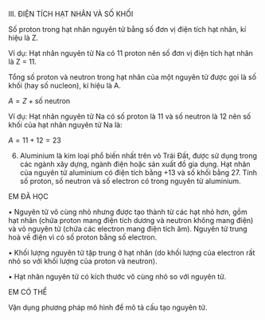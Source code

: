 III. ĐIỆN TÍCH HẠT NHÂN VÀ SỐ KHỐI

Số proton trong hạt nhân nguyên tử bằng số đơn vị điện tích hạt nhân, kí hiệu là Z.

Ví dụ: Hạt nhân nguyên tử Na có 11 proton nên số đơn vị điện tích hạt nhân là Z = 11.

Tổng số proton và neutron trong hạt nhân của một nguyên tử được gọi là số khối (hay số nucleon), kí hiệu là A.

$A = Z + \text{số neutron}$

Ví dụ: Hạt nhân nguyên tử Na có số proton là 11 và số neutron là 12 nên số khối của hạt nhân nguyên tử Na là:

$A = 11 + 12 = 23$

6. Aluminium là kim loại phổ biến nhất trên vỏ Trái Đất, được sử dụng trong các ngành xây dựng, ngành điện hoặc sản xuất đồ gia dụng. Hạt nhân của nguyên tử aluminium có điện tích bằng +13 và số khối bằng 27. Tính số proton, số neutron và số electron có trong nguyên tử aluminium.

EM ĐÃ HỌC

• Nguyên tử vô cùng nhỏ nhưng được tạo thành từ các hạt nhỏ hơn, gồm hạt nhân (chứa proton mang điện tích dương và neutron không mang điện) và vỏ nguyên tử (chứa các electron mang điện tích âm). Nguyên tử trung hoà về điện vì có số proton bằng số electron.

• Khối lượng nguyên tử tập trung ở hạt nhân (do khối lượng của electron rất nhỏ so với khối lượng của proton và neutron).

• Hạt nhân nguyên tử có kích thước vô cùng nhỏ so với nguyên tử.

EM CÓ THỂ

Vận dụng phương pháp mô hình để mô tả cấu tạo nguyên tử.